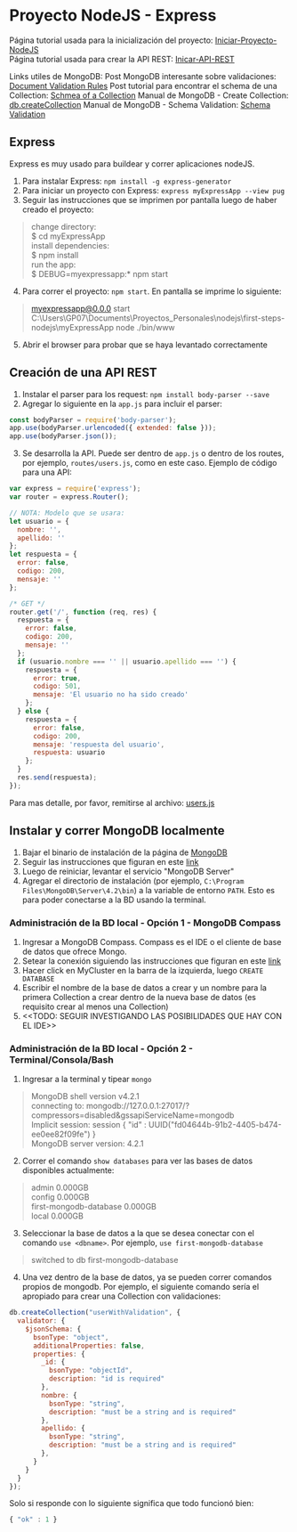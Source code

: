 # Proyecto NodeJS - Express

Página tutorial usada para la inicialización del proyecto:
[Iniciar-Proyecto-NodeJS](https://code.visualstudio.com/docs/nodejs/nodejs-tutorial)\
Página tutorial usada para crear la API REST:
[Inicar-API-REST](https://medium.com/@asfo/desarrollando-una-sencilla-api-rest-con-nodejs-y-express-cab0813f7e4b)

Links utiles de MongoDB:
Post MongoDB interesante sobre validaciones: [Document Validation Rules](https://www.mongodb.com/blog/post/adding-document-validation-rules-using-mongodb-compass-15)
Post tutorial para encontrar el schema de una Collection: [Schmea of a Collection](https://medium.com/@ahsan.ayaz/how-to-find-schema-of-a-collection-in-mongodb-d9a91839d992)
Manual de MongoDB - Create Collection: [db.createCollection](https://docs.mongodb.com/manual/reference/method/db.createCollection/)
Manual de MongoDB - Schema Validation: [Schema Validation](https://docs.mongodb.com/manual/core/schema-validation/)

## Express
Express es muy usado para buildear y correr aplicaciones nodeJS.
1. Para instalar Express: `npm install -g express-generator`
2. Para iniciar un proyecto con Express: `express myExpressApp --view pug`
3. Seguir las instrucciones que se imprimen por pantalla luego de haber creado el proyecto:
> change directory:\
> $ cd myExpressApp\
> install dependencies:\
> $ npm install\
> run the app:\
> $ DEBUG=myexpressapp:* npm start
4. Para correr el proyecto: `npm start`. En pantalla se imprime lo siguiente:
> myexpressapp@0.0.0 start C:\Users\GP07\Documents\Proyectos_Personales\nodejs\first-steps-nodejs\myExpressApp
> node ./bin/www
5. Abrir el browser para probar que se haya levantado correctamente

## Creación de una API REST
1. Instalar el parser para los request: `npm install body-parser --save`
2. Agregar lo siguiente en la `app.js` para incluir el parser:
```JavaScript
const bodyParser = require('body-parser');
app.use(bodyParser.urlencoded({ extended: false }));
app.use(bodyParser.json());
```
3. Se desarrolla la API. Puede ser dentro de `app.js` o dentro de los routes, por ejemplo, `routes/users.js`, como en este caso.
Ejemplo de código para una API:
```JavaScript
var express = require('express');
var router = express.Router();

// NOTA: Modelo que se usara:
let usuario = {
  nombre: '',
  apellido: ''
};
let respuesta = {
  error: false,
  codigo: 200,
  mensaje: ''
};

/* GET */
router.get('/', function (req, res) {
  respuesta = {
    error: false,
    codigo: 200,
    mensaje: ''
  };
  if (usuario.nombre === '' || usuario.apellido === '') {
    respuesta = {
      error: true,
      codigo: 501,
      mensaje: 'El usuario no ha sido creado'
    };
  } else {
    respuesta = {
      error: false,
      codigo: 200,
      mensaje: 'respuesta del usuario',
      respuesta: usuario
    };
  }
  res.send(respuesta);
});
```
Para mas detalle, por favor, remitirse al archivo: [users.js](./myExpressApp/routes/users.js)

## Instalar y correr MongoDB localmente
1. Bajar el binario de instalación de la página de [MongoDB](https://www.mongodb.com/download-center/community)
2. Seguir las instrucciones que figuran en este [link](https://docs.mongodb.com/manual/tutorial/install-mongodb-on-windows/)
3. Luego de reiniciar, levantar el servicio "MongoDB Server"
4. Agregar el directorio de instalación (por ejemplo, `C:\Program Files\MongoDB\Server\4.2\bin`) a la variable de entorno `PATH`.
Esto es para poder conectarse a la BD usando la terminal.

### Administración de la BD local - Opción 1 - MongoDB Compass
1. Ingresar a MongoDB Compass. Compass es el IDE o el cliente de base de datos que ofrece Mongo.
2. Setear la conexión siguiendo las instrucciones que figuran en este [link](https://zellwk.com/blog/local-mongodb/)
3. Hacer click en MyCluster en la barra de la izquierda, luego `CREATE DATABASE`
4. Escribir el nombre de la base de datos a crear y un nombre para la primera Collection a crear dentro de la nueva base de datos (es requisito crear al menos una Collection)
5. <<TODO: SEGUIR INVESTIGANDO LAS POSIBILIDADES QUE HAY CON EL IDE>>

### Administración de la BD local - Opción 2 - Terminal/Consola/Bash
1. Ingresar a la terminal y tipear `mongo`
> MongoDB shell version v4.2.1\
> connecting to: mongodb://127.0.0.1:27017/?compressors=disabled&gssapiServiceName=mongodb\
> Implicit session: session { "id" : UUID("fd04644b-91b2-4405-b474-ee0ee82f09fe") }\
> MongoDB server version: 4.2.1
2. Correr el comando `show databases` para ver las bases de datos disponibles actualmente:
> admin                   0.000GB\
> config                  0.000GB\
> first-mongodb-database  0.000GB\
> local                   0.000GB
3. Seleccionar la base de datos a la que se desea conectar con el comando `use <dbname>`. Por ejemplo, `use first-mongodb-database`
> switched to db first-mongodb-database
4. Una vez dentro de la base de datos, ya se pueden correr comandos propios de mongodb. Por ejemplo, el siguiente comando sería el apropiado para crear una Collection con validaciones:
```JavaScript
db.createCollection("userWithValidation", {
  validator: {
    $jsonSchema: {
      bsonType: "object",
      additionalProperties: false,
      properties: {
        _id: {
          bsonType: "objectId",
          description: "id is required"
        },
        nombre: {
          bsonType: "string",
          description: "must be a string and is required"
        },
        apellido: {
          bsonType: "string",
          description: "must be a string and is required"
        },
      }
    }
  }
});
```
Solo si responde con lo siguiente significa que todo funcionó bien:
```JavaScript
{ "ok" : 1 }
```